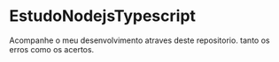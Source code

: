 # EstudoNodejsTypescript
Acompanhe o meu desenvolvimento atraves deste repositorio.
tanto os erros como os acertos.
